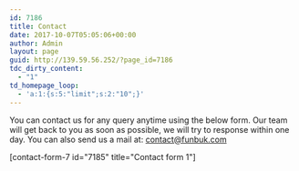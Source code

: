 ```yaml
---
id: 7186
title: Contact
date: 2017-10-07T05:05:06+00:00
author: Admin
layout: page
guid: http://139.59.56.252/?page_id=7186
tdc_dirty_content:
  - "1"
td_homepage_loop:
  - 'a:1:{s:5:"limit";s:2:"10";}'
---
```

You can contact us for any query anytime using the below form. Our team will get back to you as soon as possible, we will try to response within one day. You can also send us a mail at: contact@funbuk.com

[contact-form-7 id="7185" title="Contact form 1"]